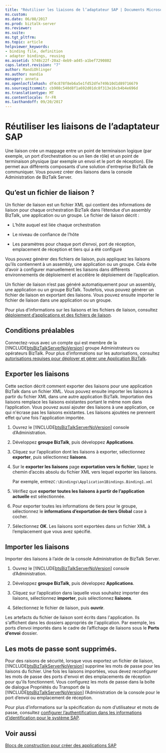 ```yaml
---
title: "Réutiliser les liaisons de l’adaptateur SAP | Documents Microsoft"
ms.custom: 
ms.date: 06/08/2017
ms.prod: biztalk-server
ms.reviewer: 
ms.suite: 
ms.tgt_pltfrm: 
ms.topic: article
helpviewer_keywords:
- binding file, definition
- adapter bindings, reusing
ms.assetid: 5748c22f-20a2-4eb9-ad45-a1bef7290802
caps.latest.revision: "7"
author: MandiOhlinger
ms.author: mandia
manager: anneta
ms.openlocfilehash: df4c878f8eb6a5e1fd52dfe749b10d1d89716679
ms.sourcegitcommit: cb908c540d8f1a692d01dc8f313e16cb4b4e696d
ms.translationtype: MT
ms.contentlocale: fr-FR
ms.lasthandoff: 09/20/2017
---
```

# <a name="reuse-sap-adapter-bindings"></a>Réutiliser les liaisons de l’adaptateur SAP
Une liaison crée un mappage entre un point de terminaison logique (par exemple, un port d’orchestration ou un lien de rôle) et un point de terminaison physique (par exemple un envoi et le port de réception). Elle permet aux différents composants d'une solution d'entreprise BizTalk de communiquer. Vous pouvez créer des liaisons dans la console Administration de BizTalk Server.  
  
## <a name="what-is-a-binding-file"></a>Qu’est un fichier de liaison ?  
 Un fichier de liaison est un fichier XML qui contient des informations de liaison pour chaque orchestration BizTalk dans l’étendue d’un assembly BizTalk, une application ou un groupe. Le fichier de liaison décrit :  
  
-   L’hôte auquel est liée chaque orchestration
  
-   Le niveau de confiance de l’hôte
  
-   Les paramètres pour chaque port d’envoi, port de réception, emplacement de réception et tiers qui a été configuré
  
 Vous pouvez générer des fichiers de liaison, puis appliquez les liaisons qu’ils contiennent à un assembly, une application ou un groupe. Cela évite d’avoir à configurer manuellement les liaisons dans différents environnements de déploiement et accélère le déploiement de l’application.  
  
Un fichier de liaison n’est pas généré automatiquement pour un assembly, une application ou un groupe BizTalk. Toutefois, vous pouvez générer un fichier de liaison en exportant des liaisons. Vous pouvez ensuite importer le fichier de liaison dans une application ou un groupe.  
  
Pour plus d’informations sur les liaisons et les fichiers de liaison, consultez [déploiement d’applications et des fichiers de liaison](../../core/binding-files-and-application-deployment.md).
  
## <a name="prerequisites"></a>Conditions préalables  
Connectez-vous avec un compte qui est membre de la [!INCLUDE[btsBizTalkServerNoVersion](../../includes/btsbiztalkservernoversion-md.md)] groupe Administrateurs ou opérateurs BizTalk. Pour plus d’informations sur les autorisations, consultez [autorisations requises pour déployer et gérer une Application BizTalk](../../core/permissions-required-for-deploying-and-managing-a-biztalk-application.md).
 
## <a name="export-bindings"></a>Exporter les liaisons
Cette section décrit comment exporter des liaisons pour une application BizTalk dans un fichier XML. Vous pouvez ensuite importer les liaisons à partir du fichier XML dans une autre application BizTalk. Importation des liaisons remplace les liaisons existantes portant le même nom dans l’application. Vous pouvez aussi ajouter des liaisons à une application, ce qui n'écrase pas les liaisons existantes. Les liaisons ajoutées ne prennent effet qu'une fois l'application importée.  
  
1.  Ouvrez le [!INCLUDE[btsBizTalkServerNoVersion](../../includes/btsbiztalkservernoversion-md.md)] console d’Administration.  
  
2.  Développez **groupe BizTalk**, puis développez **Applications**.  
  
3.  Cliquez sur l’application dont les liaisons à exporter, sélectionnez **exporter**, puis sélectionnez **liaisons**.  
  
4.  Sur le **exporter les liaisons** page **exportation vers le fichier**, tapez le chemin d’accès absolu du fichier XML vers lequel exporter les liaisons.  
  
     Par exemple, entrez`C:\Bindings\Application1Bindings.Binding1.xml`  
  
5.  Vérifiez que **exporter toutes les liaisons à partir de l’application actuelle** est sélectionnée.  
  
6.  Pour exporter toutes les informations de tiers pour le groupe, sélectionnez le **informations d’exportation de tiers Global** case à cocher.  
  
7.  Sélectionnez **OK**. Les liaisons sont exportées dans un fichier XML à l’emplacement que vous avez spécifié.  

## <a name="import-bindings"></a>Importer les liaisons
Importer des liaisons à l’aide de la console Administration de BizTalk Server.
  
1.  Ouvrez le [!INCLUDE[btsBizTalkServerNoVersion](../../includes/btsbiztalkservernoversion-md.md)] console d’Administration.  
  
2.  Développez **groupe BizTalk**, puis développez **Applications**.  
  
3.  Cliquez sur l’application dans laquelle vous souhaitez importer des liaisons, sélectionnez **importer**, puis sélectionnez **liaisons**.  
  
4.  Sélectionnez le fichier de liaison, puis **ouvrir**.  
  
Les artefacts du fichier de liaison sont écrits dans l'application. Ils s'affichent dans les dossiers appropriés de l'application. Par exemple, les ports d’envoi importés dans le cadre de l’affichage de liaisons sous le **Ports d’envoi** dossier.  

## <a name="passwords-are-removed"></a>Les mots de passe sont supprimés.  
Pour des raisons de sécurité, lorsque vous exportez un fichier de liaison, [!INCLUDE[btsBizTalkServerNoVersion](../../includes/btsbiztalkservernoversion-md.md)] supprime les mots de passe pour les liaisons du fichier. Une fois les liaisons importées, vous devez reconfigurer les mots de passe des ports d'envoi et des emplacements de réception pour qu'ils fonctionnent. Vous configurez les mots de passe dans la boîte de dialogue Propriétés du Transport de la [!INCLUDE[btsBizTalkServerNoVersion](../../includes/btsbiztalkservernoversion-md.md)] l’Administration de la console pour le port d’envoi ou emplacement de réception. 

Pour plus d’informations sur la spécification du nom d’utilisateur et mots de passe, consultez [configurer l’authentification dans les informations d’identification pour le système SAP](../../adapters-and-accelerators/adapter-sap/configure-the-sign-in-credentials-for-the-sap-system.md).

## <a name="see-also"></a>Voir aussi
[Blocs de construction pour créer des applications SAP](../../adapters-and-accelerators/adapter-sap/building-blocks-to-create-sap-applications.md)